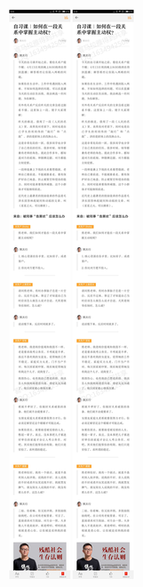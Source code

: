 ![](../../images/2017年04月/GX0412自习课｜如何在一段关系中掌握主动权？.jpg)
![](../../images/2017年04月/GX0412自习课｜如何在一段关系中掌握主动权？.jpg)
